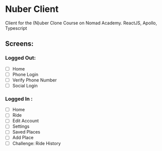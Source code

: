 # Nuber Client

Client for the (N)uber Clone Course on Nomad Academy. ReactJS, Apollo, Typescript

## Screens:

### Logged Out:

- [ ] Home
- [ ] Phone Login
- [ ] Verify Phone Number
- [ ] Social Login

### Logged In :

- [ ] Home
- [ ] Ride
- [ ] Edit Account
- [ ] Settings
- [ ] Saved Places
- [ ] Add Place
- [ ] Challenge: Ride History

